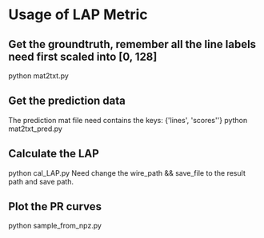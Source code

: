 # Usage of LAP Metric

## Get the groundtruth, remember all the line labels need first scaled into [0, 128]
python mat2txt.py

## Get the prediction data
The prediction mat file need contains the keys: {'lines', 'scores''}
python mat2txt_pred.py

## Calculate the LAP
python cal_LAP.py
Need change the wire_path && save_file to the result path and save path.

## Plot the PR curves
python sample_from_npz.py